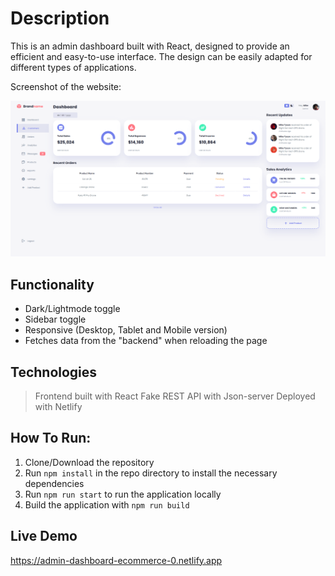 # Description
This is an admin dashboard built with React, designed to provide an efficient and easy-to-use interface. The design can be easily adapted for different types of applications. 

Screenshot of the website:

![image](https://github.com/dstreiff/ECommerce-Dashboard/blob/master/src/images/screenshot.PNG?raw=true)
 

## Functionality

- Dark/Lightmode toggle
- Sidebar toggle
- Responsive (Desktop, Tablet and Mobile version)
- Fetches data from the "backend" when reloading the page

## Technologies

> Frontend built with React
> Fake REST API with Json-server
> Deployed with Netlify

## How To Run:
1. Clone/Download the repository
2. Run ```npm install``` in the repo directory to install the necessary dependencies
3. Run ```npm run start``` to run the application locally
4. Build the application with ```npm run build```


## Live Demo

https://admin-dashboard-ecommerce-0.netlify.app
 
